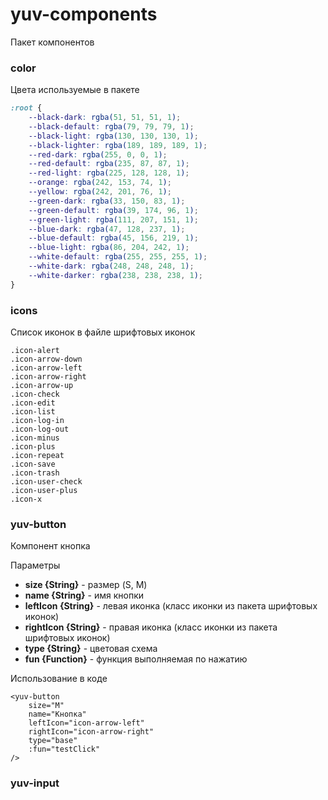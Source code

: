 # yuv-components
Пакет компонентов

### color
Цвета используемые в пакете
```css
:root {
    --black-dark: rgba(51, 51, 51, 1);
    --black-default: rgba(79, 79, 79, 1);
    --black-light: rgba(130, 130, 130, 1);
    --black-lighter: rgba(189, 189, 189, 1);
    --red-dark: rgba(255, 0, 0, 1);
    --red-default: rgba(235, 87, 87, 1);
    --red-light: rgba(225, 128, 128, 1);
    --orange: rgba(242, 153, 74, 1);
    --yellow: rgba(242, 201, 76, 1);
    --green-dark: rgba(33, 150, 83, 1);
    --green-default: rgba(39, 174, 96, 1);
    --green-light: rgba(111, 207, 151, 1);
    --blue-dark: rgba(47, 128, 237, 1);
    --blue-default: rgba(45, 156, 219, 1);
    --blue-light: rgba(86, 204, 242, 1);
    --white-default: rgba(255, 255, 255, 1);
    --white-dark: rgba(248, 248, 248, 1);
    --white-darker: rgba(238, 238, 238, 1);
}
```

### icons
Список иконок в файле шрифтовых иконок

```text
.icon-alert
.icon-arrow-down
.icon-arrow-left
.icon-arrow-right
.icon-arrow-up
.icon-check
.icon-edit
.icon-list
.icon-log-in
.icon-log-out
.icon-minus
.icon-plus
.icon-repeat
.icon-save
.icon-trash
.icon-user-check
.icon-user-plus
.icon-x
```

### yuv-button
Компонент кнопка

Параметры
 - <b>size {String}</b> - размер (S, M)
 - <b>name {String}</b> - имя кнопки
 - <b>leftIcon {String}</b> - левая иконка (класс иконки из пакета шрифтовых иконок)
 - <b>rightIcon {String}</b> - правая иконка (класс иконки из пакета шрифтовых иконок)
 - <b>type {String}</b> - цветовая схема
 - <b>fun {Function}</b> - функция выполняемая по нажатию

Использование в коде
```vue
<yuv-button
    size="M"
    name="Кнопка"
    leftIcon="icon-arrow-left"
    rightIcon="icon-arrow-right"
    type="base"
    :fun="testClick"
/>
```

### yuv-input
